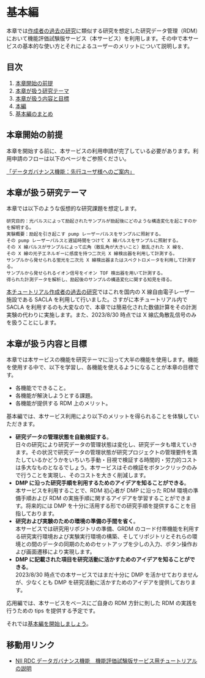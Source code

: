 # 基本編

本章では[作成者の過去の研究](https://link.aps.org/doi/10.1103/PhysRevLett.123.123201)に類似する研究を想定した研究データ管理（RDM）において機能評価試験版サービス（本サービス）を利用します。その中で本サービスの基本的な使い方とそれによるユーザーのメリットについて説明します。

## 目次

1. [本章開始の前提](#本章開始の前提)
1. [本章が扱う研究テーマ](#本章が扱う研究テーマ)
1. [本章が扱う内容と目標](#本章が扱う内容と目標)
1. [本編](./get_started_with_dg_service.md)
1. [基本編のまとめ](./summary.md)

## 本章開始の前提

本章を開始する前に、本サービスの利用申請が完了している必要があります。利用申請のフローは以下のページをご参照ください。

[「データガバナンス機能：先行ユーザ様へのご案内」](https://support.rdm.nii.ac.jp/usermanual/57/)

## 本章が扱う研究テーマ

本章では以下のような仮想的な研究課題を想定します。

```
研究目的：光パルスによって励起されたサンプルが励起後にどのような構造変化を起こすのかを解明する。
実験概要：励起を引き起こす pump レーザーパルスをサンプルに照射する。
その pump レーザーパルスと遅延時間をつけて X 線パルスをサンプルに照射する。
その X 線パルスがサンプルによって広角（散乱角が大きいこと）散乱された X 線を、
その X 線の光子エネルギーに感度を持つ二次元 X 線検出器を利用して計測する。
サンプルから発せられる蛍光を二次元 X 線検出器またはスペクトロメータを利用して計測する。
サンプルから発せられるイオン信号をイオン TOF 検出器を用いて計測する。
得られた計測データを解析し、励起後のサンプルの構造変化に関する知見を得る。
```

[本チュートリアル作成者の過去の研究](https://link.aps.org/doi/10.1103/PhysRevLett.123.123201)ではこれを国内の X 線自由電子レーザー施設である SACLA を利用して行いました。さすがに本チュートリアル内で SACLA を利用するのも大変なので、本章では簡易化された数値計算をその計測実験の代わりに実施します。また、2023/8/30 時点では X 線広角散乱信号のみを扱うことにします。

## 本章が扱う内容と目標

本章では本サービスの機能を研究テーマに沿って大半の機能を使用します。機能を使用する中で、以下を学習し、各機能を使えるようになることが本章の目標です。

* 各機能でできること。
* 各機能が解決しようとする課題。
* 各機能が提供する RDM 上のメリット。

基本編では、本サービス利用により以下のメリットを得られることを体験していただきます。

* **研究データの管理状態を自動検証する**。   
    日々の研究により研究データの管理状態は変化し、研究データも増えていきます。その状況で研究データの管理状態が研究プロジェクトの管理要件を満たしているかどうかをいちいち手動・目視で検証する時間的・労力的コストは多大なものとなるでしょう。本サービスはその検証をボタンクリックのみで行うことを実現し、そのコストを大きく削減します。
* **DMP に沿った研究手順を利用するためのアイデアを知ることができる**。   
    本サービスを利用することで、RDM 初心者が DMP に沿った RDM 環境の準備手順および RDM の実施手順に関するアイデアを学習することができます。将来的には DMP を十分に活用する形での研究手順を提供することを目指しております。
* **研究および実験のための環境の準備の手間を省く**。   
    本サービスでは研究用リポジトリの準備、GRDM のコード付帯機能を利用する研究実行環境および実験実行環境の構築、そしてリポジトリとそれらの環境との間のデータの同期のためのセットアップを少しの入力、ボタン操作および画面遷移により実現します。
* **DMP に記載された項目を研究活動に活かすためのアイデアを知ることができる**。   
    2023/8/30 時点での本サービスではまだ十分に DMP を活かせておりませんが、少なくとも DMP を研究活動に活かすためのアイデアを提供しております。

応用編では、本サービスをベースにご自身の RDM 方針に則した RDM の実践を行うための tips を提供する予定です。

それでは[基本編を開始しましょう](./get_started_with_dg_service.md)。

## 移動用リンク

* [NII RDC データガバナンス機能　機能評価試験版サービス用チュートリアルの説明](../top.md)
